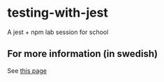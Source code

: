 # testing-with-jest
A jest + npm lab session for school

## For more information (in swedish)
See [this page](https://mau-webb.github.io/resurser/da395a-vt22/6-utvecklingsmetodik/i1/)
